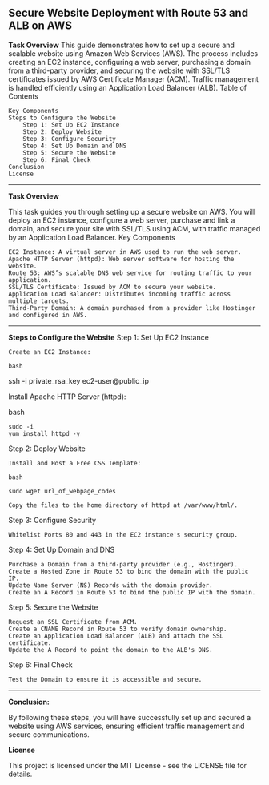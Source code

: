 **Secure Website Deployment with Route 53 and ALB on AWS**
---
**Task Overview**
This guide demonstrates how to set up a secure and scalable website using Amazon Web Services (AWS). The process includes creating an EC2 instance, configuring a web server, purchasing a domain from a third-party provider, and securing the website with SSL/TLS certificates issued by AWS Certificate Manager (ACM). Traffic management is handled efficiently using an Application Load Balancer (ALB).
Table of Contents

    
    Key Components
    Steps to Configure the Website
        Step 1: Set Up EC2 Instance
        Step 2: Deploy Website
        Step 3: Configure Security
        Step 4: Set Up Domain and DNS
        Step 5: Secure the Website
        Step 6: Final Check
    Conclusion
    License
---
**Task Overview**

This task guides you through setting up a secure website on AWS. You will deploy an EC2 instance, configure a web server, purchase and link a domain, and secure your site with SSL/TLS using ACM, with traffic managed by an Application Load Balancer.
Key Components

    EC2 Instance: A virtual server in AWS used to run the web server.
    Apache HTTP Server (httpd): Web server software for hosting the website.
    Route 53: AWS’s scalable DNS web service for routing traffic to your application.
    SSL/TLS Certificate: Issued by ACM to secure your website.
    Application Load Balancer: Distributes incoming traffic across multiple targets.
    Third-Party Domain: A domain purchased from a provider like Hostinger and configured in AWS.
---
**Steps to Configure the Website**
Step 1: Set Up EC2 Instance

    Create an EC2 Instance:

    bash

ssh -i private_rsa_key ec2-user@public_ip

Install Apache HTTP Server (httpd):

bash

    sudo -i
    yum install httpd -y

Step 2: Deploy Website

    Install and Host a Free CSS Template:

    bash

    sudo wget url_of_webpage_codes

    Copy the files to the home directory of httpd at /var/www/html/.

Step 3: Configure Security

    Whitelist Ports 80 and 443 in the EC2 instance's security group.

Step 4: Set Up Domain and DNS

    Purchase a Domain from a third-party provider (e.g., Hostinger).
    Create a Hosted Zone in Route 53 to bind the domain with the public IP.
    Update Name Server (NS) Records with the domain provider.
    Create an A Record in Route 53 to bind the public IP with the domain.

Step 5: Secure the Website

    Request an SSL Certificate from ACM.
    Create a CNAME Record in Route 53 to verify domain ownership.
    Create an Application Load Balancer (ALB) and attach the SSL certificate.
    Update the A Record to point the domain to the ALB's DNS.

Step 6: Final Check

    Test the Domain to ensure it is accessible and secure.
---
**Conclusion:**

By following these steps, you will have successfully set up and secured a website using AWS services, ensuring efficient traffic management and secure communications.<br>

**License**

This project is licensed under the MIT License - see the LICENSE file for details.
